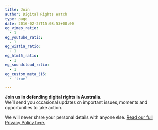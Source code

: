 ```yaml
---
title: Join
author: Digital Rights Watch
type: page
date: 2016-02-26T15:08:53+00:00
eg_vimeo_ratio:
  - 1
eg_youtube_ratio:
  - 1
eg_wistia_ratio:
  - 1
eg_html5_ratio:
  - 1
eg_soundcloud_ratio:
  - 1
eg_custom_meta_216:
  - 'true'

---
```

**Join us in defending digital rights in Australia.**  
We&#8217;ll send you occasional updates on important issues, moments and opportunities to take action.

<link href='https://actionnetwork.org/css/style-embed-v3.css' rel='stylesheet' type='text/css' />

<div id='can-form-area-site-sign-up' style='width: 100%'>
  <!-- this div is the target for our HTML insertion -->
</div>

We will never share your personal details with anyone else. [Read our full Privacy Policy here.][1]

 [1]: /privacy-policy/